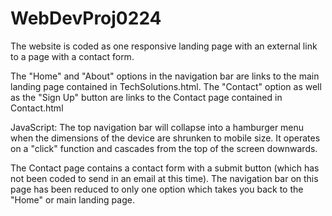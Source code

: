 # WebDevProj0224
The website is coded as one responsive landing page with an external link to a page with a contact form.

The "Home" and "About" options in the navigation bar are links to the main landing page contained in TechSolutions.html.
The "Contact" option as well as the "Sign Up" button are links to the Contact page contained in Contact.html

JavaScript: The top navigation bar will collapse into a hamburger menu when the dimensions of the device are shrunken to mobile size. It operates on a "click" function and cascades from the top of the screen downwards. 

The Contact page contains a contact form with a submit button (which has not been coded to send in an email at this time). The navigation bar on this page has been reduced to only one option which takes you back to the "Home" or main landing page.
 
